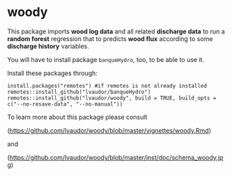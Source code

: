 # woody

This package imports **wood log data** and all related **discharge data** to run a **random forest** regression that to predicts **wood flux** according to some **discharge history** variables. 

You will have to install package `banqueHydro`, too, to be able to use it.

Install these packages through:

```{r}
install.packages("remotes") #if remotes is not already installed
remotes::install_github("lvaudor/banqueHydro")
remotes::install_github("lvaudor/woody", build = TRUE, build_opts = c("--no-resave-data", "--no-manual"))
```

To learn more about this package please consult

(https://github.com/lvaudor/woody/blob/master/vignettes/woody.Rmd)

and

(https://github.com/lvaudor/woody/blob/master/inst/doc/schema_woody.jpg)



